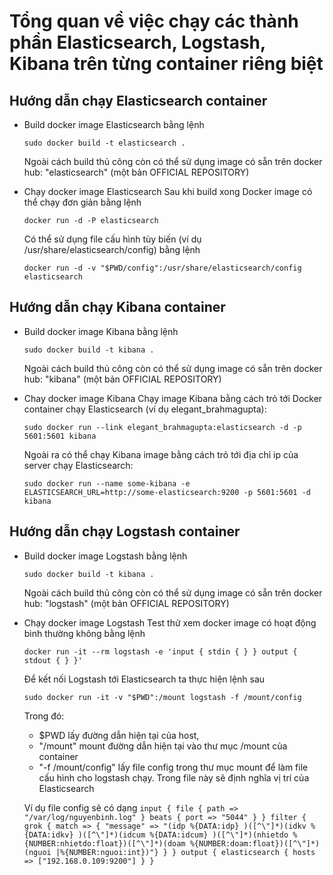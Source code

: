 # Tổng quan về việc chạy các thành phần Elasticsearch, Logstash, Kibana trên từng container riêng biệt

## Hướng dẫn chạy Elasticsearch container
  + Build docker image Elasticsearch bằng lệnh
    
      ```
      sudo docker build -t elasticsearch .
      ```
    Ngoài cách build thủ công còn có thể sử dụng image có sẵn trên docker hub: "elasticsearch" (một bản OFFICIAL REPOSITORY)
    
  + Chạy docker image Elasticsearch
    Sau khi build xong Docker image có thể chạy đơn giản bằng lệnh
    
    ```
    docker run -d -P elasticsearch
    ```
    Có thể sử dụng file cấu hình tùy biến (ví dụ /usr/share/elasticsearch/config) bằng lệnh 
    
    ```
    docker run -d -v "$PWD/config":/usr/share/elasticsearch/config elasticsearch
    ```
    
## Hướng dẫn chạy Kibana container
  + Build docker image Kibana bằng lệnh
    
      ```
      sudo docker build -t kibana .
      ```
    Ngoài cách build thủ công còn có thể sử dụng image có sẵn trên docker hub: "kibana" (một bản OFFICIAL REPOSITORY)
    
  + Chay docker image Kibana
    Chạy image Kibana bằng cách trỏ tới Docker container chạy Elasticsearch (ví dụ elegant_brahmagupta):
      
      ```
      sudo docker run --link elegant_brahmagupta:elasticsearch -d -p 5601:5601 kibana
      ```
    
    Ngoài ra có thể chạy Kibana image bằng cách trỏ tới địa chỉ ip của server chạy Elasticsearch:
      
      ```
      sudo docker run --name some-kibana -e ELASTICSEARCH_URL=http://some-elasticsearch:9200 -p 5601:5601 -d kibana
      ```

## Hướng dẫn chạy Logstash container
  + Build docker image Logstash bằng lệnh
    
      ```
      sudo docker build -t kibana .
      ```
    Ngoài cách build thủ công còn có thể sử dụng image có sẵn trên docker hub: "logstash" (một bản OFFICIAL REPOSITORY)

  + Chạy docker image Logstash
    Test thử xem docker image có hoạt động bình thường không bằng lệnh

    ```
    docker run -it --rm logstash -e 'input { stdin { } } output { stdout { } }'
    ```
    
    Để kết nối Logstash tới Elasticsearch ta thực hiện lệnh sau
    
    ```
    sudo docker run -it -v "$PWD":/mount logstash -f /mount/config
    ```
    Trong đó: 
      - $PWD lấy đường dẫn hiện tại của host, 
      - "/mount" mount đường dẫn hiện tại vào thư mục /mount của container
      - "-f /mount/config" lấy file config trong thư mục mount để làm file cấu hình cho logstash chạy. Trong file này sẽ định nghĩa vị trí của Elasticsearch
      
      Ví dụ file config sẽ có dạng
        ```
          input {
              file {
                  path => "/var/log/nguyenbinh.log"
              }
              beats {
                 port => "5044"
              }
          }
          filter {
              grok {
                  match => { "message" => "(idp %{DATA:idp} )([^\"]*)(idkv %{DATA:idkv} )([^\"]*)(idcum %{DATA:idcum} )([^\"]*)(nhietdo %{NUMBER:nhietdo:float})([^\"]*)(doam %{NUMBER:doam:float})([^\"]*)(nguoi |%{NUMBER:nguoi:int})"}
              }
          }
          output {
              elasticsearch {
                hosts => ["192.168.0.109:9200"]
              }
          }
        ```
